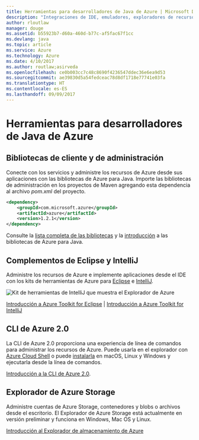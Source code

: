 ```yaml
---
title: Herramientas para desarrolladores de Java de Azure | Microsoft Docs
description: "Integraciones de IDE, emuladores, exploradores de recursos e interfaces de línea de comandos para desarrolladores de Java que trabajan con Azure."
author: rloutlaw
manager: douge
ms.assetid: b55923b7-d60a-460d-b77c-af5fac67f1cc
ms.devlang: java
ms.topic: article
ms.service: Azure
ms.technology: Azure
ms.date: 4/10/2017
ms.author: routlaw;asirveda
ms.openlocfilehash: ce0b003cc7c48c8690f4236547ddec36e6ea9d53
ms.sourcegitcommit: ae39830d5a54fedceac78d8df1718e77741e03fa
ms.translationtype: HT
ms.contentlocale: es-ES
ms.lasthandoff: 09/09/2017
---
```

# <a name="azure-tools-for-java-developers"></a>Herramientas para desarrolladores de Java de Azure

## <a name="client-and-management-libraries"></a>Bibliotecas de cliente y de administración

Conecte con los servicios y administre los recursos de Azure desde sus aplicaciones con las bibliotecas de Azure para Java. Importe las bibliotecas de administración en los proyectos de Maven agregando esta dependencia al archivo *pom.xml* del proyecto.

```XML
<dependency>
    <groupId>com.microsoft.azure</groupId>
    <artifactId>azure</artifactId>
    <version>1.2.1</version>
</dependency>
```

Consulte la [lista completa de las bibliotecas](java-sdk-azure-install.md) y la [introducción](java-sdk-azure-get-started.md) a las bibliotecas de Azure para Java.

## <a name="eclipse-and-intellij-plugins"></a>Complementos de Eclipse y IntelliJ

Administre los recursos de Azure e implemente aplicaciones desde el IDE con los kits de herramientas de Azure para [Eclipse](eclipse/azure-toolkit-for-eclipse.md) e [IntelliJ](intellij/azure-toolkit-for-intellij.md).   

![Kit de herramientas de IntelliJ que muestra el Explorador de Azure](media/intelliJ-azure-explorer.png)

[Introducción a Azure Toolkit for Eclipse](https://docs.microsoft.com/azure/app-service-web/app-service-web-eclipse-create-hello-world-web-app) | [Introducción a Azure Toolkit for IntelliJ](https://docs.microsoft.com/azure/app-service-web/app-service-web-intellij-create-hello-world-web-app) 

## <a name="azure-cli-20"></a>CLI de Azure 2.0

La CLI de Azure 2.0 proporciona una experiencia de línea de comandos para administrar los recursos de Azure. Puede usarla en el explorador con [Azure Cloud Shell](https://docs.microsoft.com/azure/cloud-shell/overview) o puede [instalarla](https://docs.microsoft.com/cli/azure/install-azure-cli) en macOS, Linux y Windows y ejecutarla desde la línea de comandos.

[Introducción a la CLI de Azure 2.0](https://docs.microsoft.com/cli/azure/get-started-with-azure-cli).

## <a name="azure-storage-explorer"></a>Explorador de Azure Storage 

Administre cuentas de Azure Storage, contenedores y blobs o archivos desde el escritorio. El Explorador de Azure Storage está actualmente en versión preliminar y funciona en Windows, Mac OS y Linux.

[Introducción al Explorador de almacenamiento de Azure](https://docs.microsoft.com/azure/vs-azure-tools-storage-manage-with-storage-explorer)